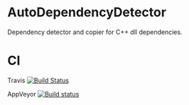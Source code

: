 # AutoDependencyDetector
Dependency detector and copier for C++ dll dependencies.

# CI
Travis [![Build Status](https://travis-ci.org/Seikilos/AutoDependencyDetector.svg?branch=master)](https://travis-ci.org/Seikilos/AutoDependencyDetector)

AppVeyor [![Build status](https://ci.appveyor.com/api/projects/status/jd0t5yk6cengkel6/branch/master?svg=true)](https://ci.appveyor.com/project/Seikilos/autodependencydetector/branch/master)